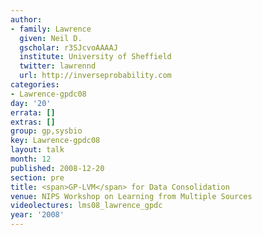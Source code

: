 ```yaml
---
author:
- family: Lawrence
  given: Neil D.
  gscholar: r3SJcvoAAAAJ
  institute: University of Sheffield
  twitter: lawrennd
  url: http://inverseprobability.com
categories:
- Lawrence-gpdc08
day: '20'
errata: []
extras: []
group: gp,sysbio
key: Lawrence-gpdc08
layout: talk
month: 12
published: 2008-12-20
section: pre
title: <span>GP-LVM</span> for Data Consolidation
venue: NIPS Workshop on Learning from Multiple Sources
videolectures: lms08_lawrence_gpdc
year: '2008'
---
```

